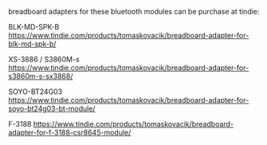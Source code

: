 breadboard adapters for these bluetooth modules can be purchase at tindie:

BLK-MD-SPK-B https://www.tindie.com/products/tomaskovacik/breadboard-adapter-for-blk-md-spk-b/

XS-3886 / S3860M-s https://www.tindie.com/products/tomaskovacik/breadboard-adapter-for-s3860m-s-sx3868/

SOYO-BT24G03 https://www.tindie.com/products/tomaskovacik/breadboard-adapter-for-soyo-bt24g03-bt-module/

F-3188 https://www.tindie.com/products/tomaskovacik/breadboard-adapter-for-f-3188-csr8645-module/

